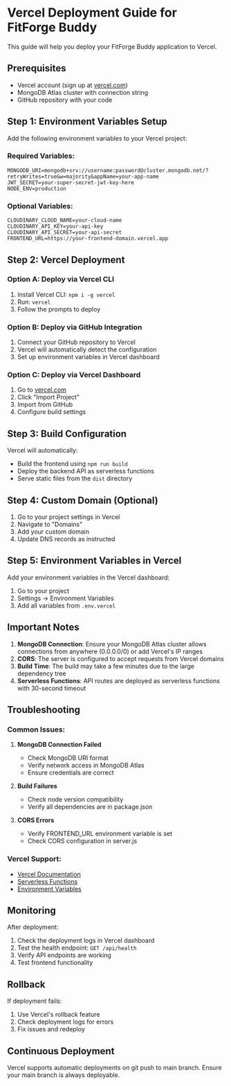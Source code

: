 # Vercel Deployment Guide for FitForge Buddy

This guide will help you deploy your FitForge Buddy application to Vercel.

## Prerequisites

- Vercel account (sign up at [vercel.com](https://vercel.com))
- MongoDB Atlas cluster with connection string
- GitHub repository with your code

## Step 1: Environment Variables Setup

Add the following environment variables to your Vercel project:

### Required Variables:
```
MONGODB_URI=mongodb+srv://username:password@cluster.mongodb.net/?retryWrites=true&w=majority&appName=your-app-name
JWT_SECRET=your-super-secret-jwt-key-here
NODE_ENV=production
```

### Optional Variables:
```
CLOUDINARY_CLOUD_NAME=your-cloud-name
CLOUDINARY_API_KEY=your-api-key
CLOUDINARY_API_SECRET=your-api-secret
FRONTEND_URL=https://your-frontend-domain.vercel.app
```

## Step 2: Vercel Deployment

### Option A: Deploy via Vercel CLI
1. Install Vercel CLI: `npm i -g vercel`
2. Run: `vercel`
3. Follow the prompts to deploy

### Option B: Deploy via GitHub Integration
1. Connect your GitHub repository to Vercel
2. Vercel will automatically detect the configuration
3. Set up environment variables in Vercel dashboard

### Option C: Deploy via Vercel Dashboard
1. Go to [vercel.com](https://vercel.com)
2. Click "Import Project"
3. Import from GitHub
4. Configure build settings

## Step 3: Build Configuration

Vercel will automatically:
- Build the frontend using `npm run build`
- Deploy the backend API as serverless functions
- Serve static files from the `dist` directory

## Step 4: Custom Domain (Optional)

1. Go to your project settings in Vercel
2. Navigate to "Domains"
3. Add your custom domain
4. Update DNS records as instructed

## Step 5: Environment Variables in Vercel

Add your environment variables in the Vercel dashboard:
1. Go to your project
2. Settings → Environment Variables
3. Add all variables from `.env.vercel`

## Important Notes

1. **MongoDB Connection**: Ensure your MongoDB Atlas cluster allows connections from anywhere (0.0.0.0/0) or add Vercel's IP ranges
2. **CORS**: The server is configured to accept requests from Vercel domains
3. **Build Time**: The build may take a few minutes due to the large dependency tree
4. **Serverless Functions**: API routes are deployed as serverless functions with 30-second timeout

## Troubleshooting

### Common Issues:

1. **MongoDB Connection Failed**
   - Check MongoDB URI format
   - Verify network access in MongoDB Atlas
   - Ensure credentials are correct

2. **Build Failures**
   - Check node version compatibility
   - Verify all dependencies are in package.json

3. **CORS Errors**
   - Verify FRONTEND_URL environment variable is set
   - Check CORS configuration in server.js

### Vercel Support:

- [Vercel Documentation](https://vercel.com/docs)
- [Serverless Functions](https://vercel.com/docs/functions)
- [Environment Variables](https://vercel.com/docs/projects/environment-variables)

## Monitoring

After deployment:
1. Check the deployment logs in Vercel dashboard
2. Test the health endpoint: `GET /api/health`
3. Verify API endpoints are working
4. Test frontend functionality

## Rollback

If deployment fails:
1. Use Vercel's rollback feature
2. Check deployment logs for errors
3. Fix issues and redeploy

## Continuous Deployment

Vercel supports automatic deployments on git push to main branch. Ensure your main branch is always deployable.
